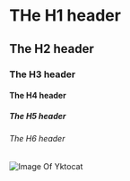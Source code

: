 # THe H1 header 
## The H2 header
### The H3 header
#### The H4 header
##### The H5 header
###### The H6 header
![Image Of Yktocat](https://octodex.github.com/images/yaktocat.png)
